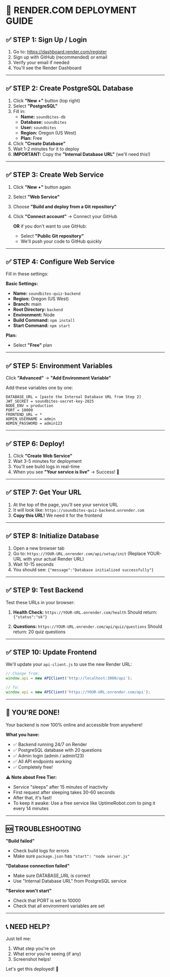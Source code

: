 # 🚀 RENDER.COM DEPLOYMENT GUIDE

## ✅ STEP 1: Sign Up / Login
1. Go to: https://dashboard.render.com/register
2. Sign up with GitHub (recommended) or email
3. Verify your email if needed
4. You'll see the Render Dashboard

---

## ✅ STEP 2: Create PostgreSQL Database

1. Click **"New +"** button (top right)
2. Select **"PostgreSQL"**
3. Fill in:
   - **Name:** `soundbites-db`
   - **Database:** `soundbites`
   - **User:** `soundbites`
   - **Region:** Oregon (US West)
   - **Plan:** Free
4. Click **"Create Database"**
5. Wait 1-2 minutes for it to deploy
6. **IMPORTANT:** Copy the **"Internal Database URL"** (we'll need this!)

---

## ✅ STEP 3: Create Web Service

1. Click **"New +"** button again
2. Select **"Web Service"**
3. Choose **"Build and deploy from a Git repository"**
4. Click **"Connect account"** → Connect your GitHub
   
   **OR** if you don't want to use GitHub:
   - Select **"Public Git repository"**
   - We'll push your code to GitHub quickly

---

## ✅ STEP 4: Configure Web Service

Fill in these settings:

**Basic Settings:**
- **Name:** `soundbites-quiz-backend`
- **Region:** Oregon (US West)
- **Branch:** main
- **Root Directory:** `backend`
- **Environment:** Node
- **Build Command:** `npm install`
- **Start Command:** `npm start`

**Plan:**
- Select **"Free"** plan

---

## ✅ STEP 5: Environment Variables

Click **"Advanced"** → **"Add Environment Variable"**

Add these variables one by one:

```
DATABASE_URL = [paste the Internal Database URL from Step 2]
JWT_SECRET = soundbites-secret-key-2025
NODE_ENV = production
PORT = 10000
FRONTEND_URL = *
ADMIN_USERNAME = admin
ADMIN_PASSWORD = admin123
```

---

## ✅ STEP 6: Deploy!

1. Click **"Create Web Service"**
2. Wait 3-5 minutes for deployment
3. You'll see build logs in real-time
4. When you see **"Your service is live"** → Success! 🎉

---

## ✅ STEP 7: Get Your URL

1. At the top of the page, you'll see your service URL
2. It will look like: `https://soundbites-quiz-backend.onrender.com`
3. **Copy this URL!** We need it for the frontend

---

## ✅ STEP 8: Initialize Database

1. Open a new browser tab
2. Go to: `https://YOUR-URL.onrender.com/api/setup/init`
   (Replace YOUR-URL with your actual Render URL)
3. Wait 10-15 seconds
4. You should see: `{"message":"Database initialized successfully"}`

---

## ✅ STEP 9: Test Backend

Test these URLs in your browser:

1. **Health Check:**
   `https://YOUR-URL.onrender.com/health`
   Should return: `{"status":"ok"}`

2. **Questions:**
   `https://YOUR-URL.onrender.com/api/quiz/questions`
   Should return: 20 quiz questions

---

## ✅ STEP 10: Update Frontend

We'll update your `api-client.js` to use the new Render URL:

```javascript
// Change from:
window.api = new APIClient('http://localhost:3000/api');

// To:
window.api = new APIClient('https://YOUR-URL.onrender.com/api');
```

---

## 🎉 YOU'RE DONE!

Your backend is now 100% online and accessible from anywhere!

**What you have:**
- ✅ Backend running 24/7 on Render
- ✅ PostgreSQL database with 20 questions
- ✅ Admin login (admin / admin123)
- ✅ All API endpoints working
- ✅ Completely free!

**⚠️ Note about Free Tier:**
- Service "sleeps" after 15 minutes of inactivity
- First request after sleeping takes 30-60 seconds
- After that, it's fast!
- To keep it awake: Use a free service like UptimeRobot.com to ping it every 14 minutes

---

## 🆘 TROUBLESHOOTING

**"Build failed"**
- Check build logs for errors
- Make sure `package.json` has `"start": "node server.js"`

**"Database connection failed"**
- Make sure DATABASE_URL is correct
- Use "Internal Database URL" from PostgreSQL service

**"Service won't start"**
- Check that PORT is set to 10000
- Check that all environment variables are set

---

## 📞 NEED HELP?

Just tell me:
1. What step you're on
2. What error you're seeing (if any)
3. Screenshot helps!

Let's get this deployed! 🚀
